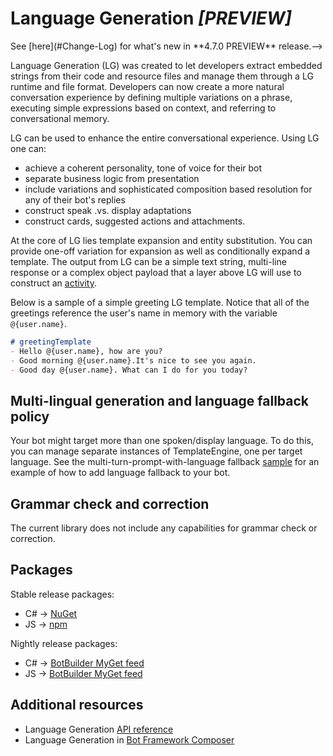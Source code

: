 # Language Generation ***_[PREVIEW]_***

<!--> See [here](#Change-Log) for what's new in **4.7.0 PREVIEW** release.-->

Language Generation (LG) was created to let developers extract embedded strings from their code and resource files and manage them through a LG runtime and file format. Developers can now create a more natural conversation experience by defining multiple variations on a phrase, executing simple expressions based on context, and referring to conversational memory.

LG can be used to enhance the entire conversational experience. Using LG one can:

- achieve a coherent personality, tone of voice for their bot
- separate business logic from presentation
- include variations and sophisticated composition based resolution for any of their bot's replies
- construct speak .vs. display adaptations
- construct cards, suggested actions and attachments.

At the core of LG lies template expansion and entity substitution. You can provide one-off variation for expansion as well as conditionally expand a template. The output from LG can be a simple text string, multi-line response or a complex object payload that a layer above LG will use to construct an [activity][1].

Below is a sample of a simple greeting LG template. Notice that all of the greetings reference the user's name in memory with the variable `@{user.name}`.

```markdown
# greetingTemplate
- Hello @{user.name}, how are you?
- Good morning @{user.name}.It's nice to see you again.
- Good day @{user.name}. What can I do for you today?
```

<!--
## Language Generation in action

You can use Language Generation in a variety of ways when developing bots. To start, analyze your current bot's code (or the new bot you plan to develop) and create [.lg file][3] to cover all possible scenarios where you would use the language generation sub-system with your bot's replies to user.

Then make sure you include the platform specific Language Generation library.

For C#, add Microsoft.Bot.Builder.LanguageGeneration.
For NodeJS, add botbuilder-lg

Load the template manager with your .lg file(s)

For C#

```c#
    // multi lg files
    TemplateEngine lgEngine = new TemplateEngine().AddFiles(filePaths, importResolver?);

    // single lg file
    TemplateEngine lgEngine = new TemplateEngine().AddFile(filePath, importResolver?);
```

For NodeJS

```typescript
    // multi lg files
    let lgEngine = new TemplateEngine().addFiles(filePaths, importResolver?);

    // single lg file
    let lgEngine = new TemplateEngine().addFile(filePath, importResolver?);
```

When you need template expansion, call the templateEngine and pass in the relevant template name

For C#

```c#
    await turnContext.SendActivityAsync(lgEngine.EvaluateTemplate("<TemplateName>", entitiesCollection));
```

For NodeJS

```typescript
    await turnContext.sendActivity(ActivityFactory.createActivity(lgEngine.evaluateTemplate("<TemplateName>", entitiesCollection)));
```

If your template needs specific entity values to be passed for resolution/ expansion, you can pass them in on the call to `evaluateTemplate`

For C#

```c#
    await turnContext.SendActivityAsync(lgEngine.EvaluateTemplate("WordGameReply", new { GameName = "MarcoPolo" } ));

```

For NodeJS

```typescript
    await turnContext.sendActivity(ActivityFactory.createActivity(lgEngine.evaluateTemplate("WordGameReply", { GameName = "MarcoPolo" } )));
```
-->

## Multi-lingual generation and language fallback policy

Your bot might target more than one spoken/display language. To do this, you can manage separate instances of TemplateEngine, one per target language. See the multi-turn-prompt-with-language fallback [sample][25] for an example of how to add language fallback to your bot.

## Grammar check and correction

The current library does not include any capabilities for grammar check or correction.

<!--
## Expand api

If you need to know the expand result of the evaluation of a template, `ExpandTemplate` is what you want.
For C#

```c#
    var results = lgEngine.ExpandTemplate("WordGameReply", { GameName = "MarcoPolo" } )
```

For NodeJS

```typescript
    const results = lgEngine.expandTemplate("WordGameReply", { GameName = "MarcoPolo" } )
```

For example:

```
# Greeting
- Hi
- Hello

#TimeOfDay
- Morning
- Evening

# FinalGreeting
- @{Greeting()} @{TimeOfDay()}

# TimeOfDayWithCondition
- IF: @{time == 'morning'}
    - @{Greeting()} Morning
- ELSEIF: @{time == 'evening'}
    - @{Greeting()} Evening
- ELSE:
    - @{Greeting()} Afternoon
```

If you call `lgEngine.ExpandTemplate("FinalGreeting")`, you would get four items: `"Hi Morning", "Hi Evening", "Hello Morning", "Hello Evening"`,

If you call `lgFile.ExpandTemplate("TimeOfDayWithCondition", new { time = "evening" })` with scope, you would get two expanded results: `"Hi Evening", "Hello Evening"`
-->

## Packages

Stable release packages:

- C# -> [NuGet][14]
- JS -> [npm][15]

Nightly release packages:

- C# -> [BotBuilder MyGet feed][12]
- JS -> [BotBuilder MyGet feed][13]

## Additional resources

- Language Generation [API reference][2]
- Language Generation in [Bot Framework Composer](https://docs.microsoft.com/composer/concept-language-generation)

<!--
## Change Log
### 4.7 PREVIEW
- \[**BREAKING CHANGES**\]:
    - Old way to refer to a template via `[TemplateName]` notation is deprecated in favor of `@{TemplateName()}` notation. There are no changes to how structured response templates are defined.
    - All expressions must now be enclosed within `@{<expression>}`. The old notation `{<expression>}` is no longer supported.
    - `ActivityBuilder` has been deprecated and removed in favor of `ActivityFactory`. Note that by stable release, functionality offered by `ActivityFactory` is likely to move into `MessageFactory`.

    |  Old  | New |
    |-------|-----|
    | # myTemplate <br/> - I have {user.name} as your name |  # myTemplate <br/> - I have @{user.name} as your name |
    | # myTemplate <br/> - [ackPhrase] <br/><br/> # ackPhrase <br/> - hi <br/>- hello | # myTemplate <br/> - @{ackPhrase()} <br/><br/> # ackPhrase <br/> - hi <br/>- hello | 

- \[**NEW**\]:
    - Language generation preview is now available for JavaScript as well. Checkout packages [here][15]. Samples are [here][26]
    - New `ActivityFactory` class that helps transform structured response template output from LG into a Bot framework activity.
    - Bug fixes and stability improvements.

### 4.6 PREVIEW 2
- \[**BREAKING CHANGES**\]:
    - Old `display || speak` notation is deprecated in favor of structured template support. See below for more details on structured template. 
    - Old `Chatdown` style cards are deprecated in favor of structured template support. See below for more details on structured template. 
- \[**NEW**\]:
    - Structured Template support in .lg file format. See [here](./docs/structured-response-template.md) to learn more about Structured Template definition.
    - ActivityGenerator.GenerateFromLG static method to transform output from LG sub-system into a full blown [Bot Framework Activity][1]

### 4.6 PREVIEW
- \[**NEW**\] [VS code extension][22] for LG (syntax highlighting, auto-suggest (including expressions, pre-built functions, template names etc), validation)
- LG file format:
    - Support for [Switch..Case..Default][20]
    - Support for [import reference][21] to another .lg file.
- [API changes][2]: 
    - Dropped FromFile and FromText methods in favor of AddFile and AddFiles. 
    - Added ability to provide a delegate to externally resolve import references found in content. 
- \[**NEW**\] Translate functionality in [MSLG CLI][23]

### 4.5 PREVIEW
- Initial preview release
-->

[1]:https://github.com/Microsoft/BotBuilder/blob/master/specs/botframework-activity/botframework-activity.md
[2]:./docs/api-reference.md
[3]:./docs/lg-file-format.md
[6]:https://github.com/Microsoft/botbuilder-tools/tree/master/packages/Chatdown
[7]:https://github.com/Microsoft/botbuilder-tools/tree/master/packages/Chatdown#chat-file-format
[8]:https://github.com/Microsoft/botbuilder-tools/blob/master/packages/Chatdown/Examples/CardExamples.chat
[9]:https://github.com/Microsoft/botbuilder-tools/tree/master/packages/Chatdown#message-commands
[10]:https://github.com/Microsoft/botbuilder-tools/tree/master/packages/Chatdown#message-cards
[11]:https://github.com/Microsoft/botbuilder-tools/tree/master/packages/Chatdown#message-attachments
[12]:https://botbuilder.myget.org/F/botbuilder-v4-dotnet-daily/api/v3/index.json
[13]:https://botbuilder.myget.org/gallery/botbuilder-v4-js-daily
[14]:https://www.nuget.org/packages/Microsoft.Bot.Builder.LanguageGeneration/4.7.0-preview
[15]:https://www.npmjs.com/package/botbuilder-lg
[20]:./docs/lg-file-format.md#Switch..Case
[21]:./docs/lg-file-format.md#Importing-external-references
[22]:https://aka.ms/lg-vscode-extension
[23]:https://github.com/microsoft/botbuilder-tools/tree/V.Future/packages/MSLG
[25]:./csharp_dotnetcore/05.a.multi-turn-prompt-with-language-fallback/
[26]:./javascript_nodejs/
